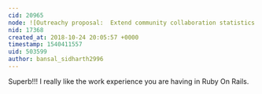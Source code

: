 ```yaml
---
cid: 20965
node: ![Outreachy proposal:  Extend community collaboration statistics and visualization system](../notes/cess/10-24-2018/outreachy-proposal)
nid: 17368
created_at: 2018-10-24 20:05:57 +0000
timestamp: 1540411557
uid: 503599
author: bansal_sidharth2996
---
```


Superb!!!
I really like the work experience you are having in Ruby On Rails.
